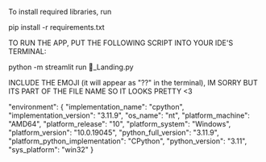 To install required libraries, run

pip install -r requirements.txt

TO RUN THE APP, PUT THE FOLLOWING SCRIPT INTO YOUR IDE'S TERMINAL:

python -m streamlit run 🤗_Landing.py

INCLUDE THE EMOJI (it will appear as "??" in the terminal), IM SORRY BUT ITS PART OF THE FILE NAME SO IT LOOKS PRETTY <3


 "environment": {
    "implementation_name": "cpython",
    "implementation_version": "3.11.9",
    "os_name": "nt",
    "platform_machine": "AMD64",
    "platform_release": "10",
    "platform_system": "Windows",
    "platform_version": "10.0.19045",
    "python_full_version": "3.11.9",
    "platform_python_implementation": "CPython",
    "python_version": "3.11",
    "sys_platform": "win32"
  }